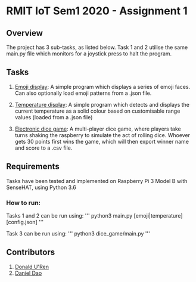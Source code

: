 # RMIT IoT Sem1 2020 - Assignment 1

## Overview
The project has 3 sub-tasks, as listed below. Task 1 and 2 utilise the same main.py file which monitors for a joystick press to halt the program.

## Tasks
1. [Emoji display](https://github.com/donald-uren/a1_iot/tree/master/emoji):
A simple program which displays a series of emoji faces. Can also optionally load emoji patterns from a .json file.

2. [Temperature display](https://github.com/donald-uren/a1_iot/tree/master/temperature):
A simple program which detects and displays the current temperature as a solid colour based on customisable range values (loaded from a .json file)

3. [Electronic dice game](https://github.com/donald-uren/a1_iot/tree/master/dice_game):
A multi-player dice game, where players take turns shaking the raspberry to simulate the act of rolling dice. Whoever gets 30 points first wins the game, which will then export winner name and score to a .csv file.

## Requirements
Tasks have been tested and implemented on Raspberry Pi 3 Model B with SenseHAT, using Python 3.6

### How to run:
Tasks 1 and 2 can be run using:
'''
python3 main.py [emoji|temperature] [config.json]
'''

Task 3 can be run using:
'''
python3 dice_game/main.py
'''

## Contributors
1. [Donald U'Ren](https://github.com/donald-uren)
2. [Daniel Dao](https://github.com/DanDanDao)
